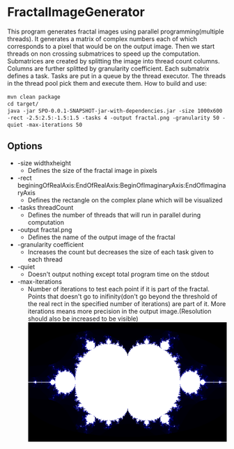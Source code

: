# FractalImageGenerator
This program generates fractal images using parallel programming(multiple threads). 
It generates a matrix of complex numbers each of which corresponds to a pixel that would be on the output image.
Then we start threads on non crossing submatrices to speed up the computation.
Submatrices are created by splitting the image into thread count columns.
Columns are further splitted by granularity coefficient.
Each submatrix defines a task. Tasks are put in a queue by the thread executor. The threads in the thread pool pick them and execute them.
How to build and use:
```
mvn clean package
cd target/
java -jar SPO-0.0.1-SNAPSHOT-jar-with-dependencies.jar -size 1000x600 -rect -2.5:2.5:-1.5:1.5 -tasks 4 -output fractal.png -granularity 50 -quiet -max-iterations 50
```
## Options
* -size widthxheight
  * Defines the size of the fractal image in pixels
* -rect beginingOfRealAxis:EndOfRealAxis:BeginOfImaginaryAxis:EndOfImaginaryAxis
  * Defines the rectangle on the complex plane which will be visualized
* -tasks threadCount
  * Defines the number of threads that will run in parallel during computation
* -output fractal.png
  * Defines the name of the output image of the fractal
* -granularity coefficient 
  * Increases the count but decreases the size of each task given to each thread
* -quiet
  * Doesn't output nothing except total program time on the stdout
* -max-iterations
  * Number of iterations to test each point if it is part of the fractal. Points that doesn't go to inifinity(don't go beyond the threshold of the real rect in the specified number of iterations) are part of it. More iterations means more precision in the output image.(Resolution should also be increased to be visible)
![Generated Fractal](fractal.png)
